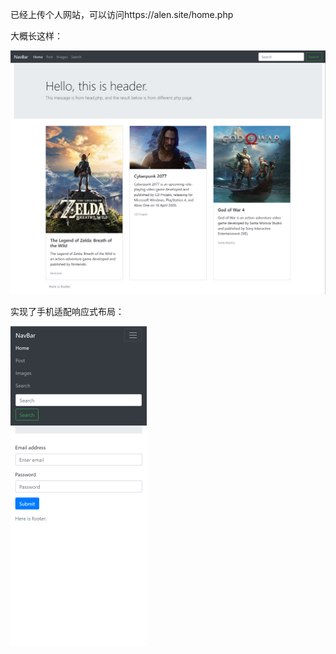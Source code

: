 已经上传个人网站，可以访问https://alen.site/home.php

大概长这样：

<img src="https://raw.githubusercontent.com/Alenluther/WEBFrontEnd/master/readme/1567517335.jpg" style="zoom: 67%;" />

实现了手机适配响应式布局：

<img src="https://raw.githubusercontent.com/Alenluther/WEBFrontEnd/master/readme/1567517391(1).jpg" style="zoom: 50%;" />